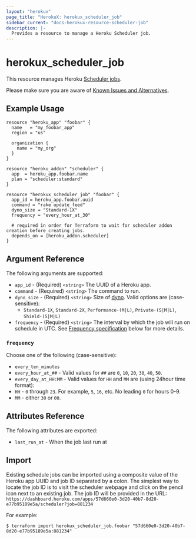 ```yaml
---
layout: "herokux"
page_title: "HerokuX: herokux_scheduler_job"
sidebar_current: "docs-herokux-resource-scheduler-job"
description: |-
  Provides a resource to manage a Heroku Scheduler job.
---
```


# herokux_scheduler_job

This resource manages Heroku [Scheduler jobs](https://devcenter.heroku.com/articles/scheduler).

Please make sure you are aware of [Known Issues and Alternatives](https://devcenter.heroku.com/articles/scheduler#known-issues-and-alternatives).

## Example Usage

```hcl-terraform
resource "heroku_app" "foobar" {
  name   = "my_foobar_app"
  region = "us"

  organization {
    name = "my_org"
  }
}

resource "heroku_addon" "scheduler" {
  app  = heroku_app.foobar.name
  plan = "scheduler:standard"
}

resource "herokux_scheduler_job" "foobar" {
  app_id = heroku_app.foobar.uuid
  command = "rake update_feed"
  dyno_size = "Standard-1X"
  frequency = "every_hour_at_30"

  # required in order for Terraform to wait for scheduler addon creation before creating jobs.
  depends_on = [heroku_addon.scheduler]
}
```

## Argument Reference

The following arguments are supported:

* `app_id` - (Required) `<string>` The UUID of a Heroku app.
* `command` - (Required) `<string>` The command to run.
* `dyno_size` - (Required) `<string>` Size of [dyno](https://devcenter.heroku.com/articles/dyno-types).
  Valid options are (case-sensitive):
    * `Standard-1X`, `Standard-2X`, `Performance-(M|L)`, `Private-(S|M|L)`, `Shield-(S|M|L)`
* `frequency`  - (Required) `<string>` The interval by which the job will run on schedule in UTC.
See [Frequency specification](#frequency) below for more details.

### `frequency`

Choose one of the following (case-sensitive):

* `every_ten_minutes`
* `every_hour_at_##` - Valid values for `##` are `0`, `10`, `20`, `30`, `40`, `50`.
* `every_day_at_HH:MM` - Valid values for `HH` and `MM` are (using 24hour time format):
* `HH` - `0` through `23`. For example, `5`, `16`, etc. No leading `0` for hours 0-9.
* `MM` - either `30` or `00`.


## Attributes Reference

The following attributes are exported:

* `last_run_at` - When the job last run at

## Import

Existing schedule jobs can be imported using a composite value of the Heroku app UUID and job ID separated
by a colon. The simplest way to locate the job ID is to visit the scheduler webpage and click on the pencil
icon next to an existing job. The job ID will be provided in the URL: `https://dashboard.heroku.com/apps/57d660e0-3d20-40b7-8d20-e77b95189e5a/scheduler?job=881234`

For example:

```shell script
$ terraform import herokux_scheduler_job.foobar "57d660e0-3d20-40b7-8d20-e77b95189e5a:881234"
```

